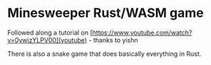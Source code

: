 # Minesweeper Rust/WASM game

Followed along a tutorial on [https://www.youtube.com/watch?v=0ywizYLPV00](youtube) - thanks to yishn

There is also a snake game that does basically everything in Rust.